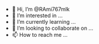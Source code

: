 - 👋 Hi, I’m @RAmi767mlk
- 👀 I’m interested in ...
- 🌱 I’m currently learning ...
- 💞️ I’m looking to collaborate on ...
- 📫 How to reach me ...

<!---
RAmi767mlk/RAmi767mlk is a ✨ special ✨ repository because its `README.md` (this file) appears on your GitHub profile.
You can click the Preview link to take a look at your changes.
--->
